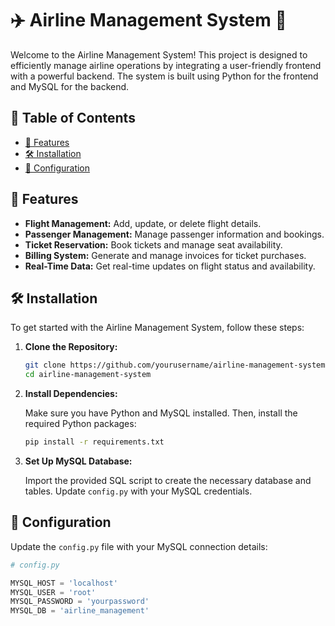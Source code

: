 # ✈️ Airline Management System 🚀

Welcome to the Airline Management System! This project is designed to efficiently manage airline operations by integrating a user-friendly frontend with a powerful backend. The system is built using Python for the frontend and MySQL for the backend.

## 📜 Table of Contents
- [🌟 Features](#features)
- [🛠️ Installation](#installation)
- [🔧 Configuration](#configuration)

## 🌟 Features
- **Flight Management:** Add, update, or delete flight details.
- **Passenger Management:** Manage passenger information and bookings.
- **Ticket Reservation:** Book tickets and manage seat availability.
- **Billing System:** Generate and manage invoices for ticket purchases.
- **Real-Time Data:** Get real-time updates on flight status and availability.

## 🛠️ Installation
To get started with the Airline Management System, follow these steps:

1. **Clone the Repository:**

    ```bash
    git clone https://github.com/yourusername/airline-management-system.git
    cd airline-management-system
    ```

2. **Install Dependencies:**

    Make sure you have Python and MySQL installed. Then, install the required Python packages:

    ```bash
    pip install -r requirements.txt
    ```

3. **Set Up MySQL Database:**

    Import the provided SQL script to create the necessary database and tables.
    Update `config.py` with your MySQL credentials.

## 🔧 Configuration
Update the `config.py` file with your MySQL connection details:

```python
# config.py

MYSQL_HOST = 'localhost'
MYSQL_USER = 'root'
MYSQL_PASSWORD = 'yourpassword'
MYSQL_DB = 'airline_management'
